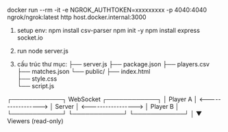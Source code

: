 docker run --rm -it -e NGROK_AUTHTOKEN=xxxxxxxxx -p 4040:4040 ngrok/ngrok:latest http host.docker.internal:3000
1. setup env:
npm install csv-parser
npm init -y
npm install express socket.io
2. run
   node server.js

4. cấu trúc thư mục:
├── server.js
├── package.json
├── players.csv
├── matches.json
└── public/
    ├── index.html      
    ├── style.css        
    └── script.js        



┌────────────┐      WebSocket       ┌────────────┐
│ Player A   │  <-----------------> │  Server    │  <----------------->  │ Player B │
└────────────┘                      └────────────┘                      └────────────┘
                                               │
                                               ▼
                                         Viewers (read-only)
